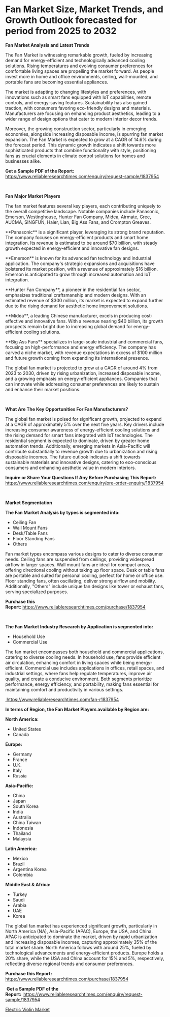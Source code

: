<p><h1>Fan Market Size, Market Trends, and Growth Outlook forecasted for period from 2025 to 2032</h1></p><p><strong>Fan Market Analysis and Latest Trends</strong></p>
<p><p>The Fan Market is witnessing remarkable growth, fueled by increasing demand for energy-efficient and technologically advanced cooling solutions. Rising temperatures and evolving consumer preferences for comfortable living spaces are propelling the market forward. As people invest more in home and office environments, ceiling, wall-mounted, and portable fans are becoming essential appliances. </p><p>The market is adapting to changing lifestyles and preferences, with innovations such as smart fans equipped with IoT capabilities, remote controls, and energy-saving features. Sustainability has also gained traction, with consumers favoring eco-friendly designs and materials. Manufacturers are focusing on enhancing product aesthetics, leading to a wider range of design options that cater to modern interior decor trends.</p><p>Moreover, the growing construction sector, particularly in emerging economies, alongside increasing disposable income, is spurring fan market expansion. The Fan Market is expected to grow at a CAGR of 14.6% during the forecast period. This dynamic growth indicates a shift towards more sophisticated products that combine functionality with style, positioning fans as crucial elements in climate control solutions for homes and businesses alike.</p></p>
<p><strong>Get a Sample PDF of the Report:&nbsp;</strong> <a href="https://www.reliableresearchtimes.com/enquiry/request-sample/1837954?utm_campaign=1420&utm_medium=2&utm_source=Github&utm_content=ia&utm_term=06022025&utm_id=fan">https://www.reliableresearchtimes.com/enquiry/request-sample/1837954</a></p>
<p>&nbsp;</p>
<p><strong>Fan Major Market Players</strong></p>
<p><p>The fan market features several key players, each contributing uniquely to the overall competitive landscape. Notable companies include Panasonic, Emerson, Westinghouse, Hunter Fan Company, Midea, Airmate, Gree, AUCMA, SINGFUN, Haier, Lian, Big Ass Fans, and Crompton Greaves.</p><p>**Panasonic** is a significant player, leveraging its strong brand reputation. The company focuses on energy-efficient products and smart home integration. Its revenue is estimated to be around $70 billion, with steady growth expected in energy-efficient and innovative fan designs.</p><p>**Emerson** is known for its advanced fan technology and industrial application. The company's strategic expansions and acquisitions have bolstered its market position, with a revenue of approximately $16 billion. Emerson is anticipated to grow through increased automation and IoT integration.</p><p>**Hunter Fan Company**, a pioneer in the residential fan sector, emphasizes traditional craftsmanship and modern designs. With an estimated revenue of $300 million, its market is expected to expand further due to the rising demand for aesthetic home improvement solutions.</p><p>**Midea**, a leading Chinese manufacturer, excels in producing cost-effective and innovative fans. With a revenue nearing $40 billion, its growth prospects remain bright due to increasing global demand for energy-efficient cooling solutions.</p><p>**Big Ass Fans** specializes in large-scale industrial and commercial fans, focusing on high-performance and energy efficiency. The company has carved a niche market, with revenue expectations in excess of $100 million and future growth coming from expanding its international presence.</p><p>The global fan market is projected to grow at a CAGR of around 4% from 2023 to 2030, driven by rising urbanization, increased disposable income, and a growing emphasis on energy-efficient appliances. Companies that can innovate while addressing consumer preferences are likely to sustain and enhance their market positions.</p></p>
<p>&nbsp;</p>
<p><strong>What Are The Key Opportunities For Fan Manufacturers?</strong></p>
<p><p>The global fan market is poised for significant growth, projected to expand at a CAGR of approximately 5% over the next five years. Key drivers include increasing consumer awareness of energy-efficient cooling solutions and the rising demand for smart fans integrated with IoT technologies. The residential segment is expected to dominate, driven by greater home automation trends. Additionally, emerging markets in Asia-Pacific will contribute substantially to revenue growth due to urbanization and rising disposable incomes. The future outlook indicates a shift towards sustainable materials and innovative designs, catering to eco-conscious consumers and enhancing aesthetic value in modern interiors.</p></p>
<p><strong>Inquire or Share Your Questions If Any Before Purchasing This Report:</strong> <a href="https://www.reliableresearchtimes.com/enquiry/pre-order-enquiry/1837954?utm_campaign=1420&utm_medium=2&utm_source=Github&utm_content=ia&utm_term=06022025&utm_id=fan">https://www.reliableresearchtimes.com/enquiry/pre-order-enquiry/1837954</a></p>
<p>&nbsp;</p>
<p><strong>Market Segmentation</strong></p>
<p><strong>The Fan Market Analysis by types is segmented into:</strong></p>
<p><ul><li>Ceiling Fan</li><li>Wall Mount Fans</li><li>Desk/Table Fans</li><li>Floor Standing Fans</li><li>Others</li></ul></p>
<p><p>Fan market types encompass various designs to cater to diverse consumer needs. Ceiling fans are suspended from ceilings, providing widespread airflow in larger spaces. Wall mount fans are ideal for compact areas, offering directional cooling without taking up floor space. Desk or table fans are portable and suited for personal cooling, perfect for home or office use. Floor standing fans, often oscillating, deliver strong airflow and mobility. Additionally, "Others" include unique fan designs like tower or exhaust fans, serving specialized purposes.</p></p>
<p><strong>Purchase this Report:&nbsp;</strong><a href="https://www.reliableresearchtimes.com/purchase/1837954?utm_campaign=1420&utm_medium=2&utm_source=Github&utm_content=ia&utm_term=06022025&utm_id=fan">https://www.reliableresearchtimes.com/purchase/1837954</a></p>
<p>&nbsp;</p>
<p><strong>The Fan Market Industry Research by Application is segmented into:</strong></p>
<p><ul><li>Household Use</li><li>Commercial Use</li></ul></p>
<p><p>The fan market encompasses both household and commercial applications, catering to diverse cooling needs. In household use, fans provide efficient air circulation, enhancing comfort in living spaces while being energy-efficient. Commercial use includes applications in offices, retail spaces, and industrial settings, where fans help regulate temperatures, improve air quality, and create a conducive environment. Both segments prioritize performance, energy efficiency, and portability, making fans essential for maintaining comfort and productivity in various settings.</p></p>
<p><a href="https://www.reliableresearchtimes.com/fan-r1837954?utm_campaign=1420&utm_medium=2&utm_source=Github&utm_content=ia&utm_term=06022025&utm_id=fan">&nbsp;https://www.reliableresearchtimes.com/fan-r1837954</a></p>
<p><strong>In terms of Region, the Fan Market Players available by Region are:</strong></p>
<p>
    <p> <strong> North America: </strong>
        <ul>
            <li>United States</li>
            <li>Canada</li>
        </ul>
        </p> 
    <p> <strong> Europe: </strong>
        <ul>
            <li>Germany</li>
            <li>France</li>
            <li>U.K.</li>
            <li>Italy</li>
            <li>Russia</li>
        </ul>
        </p> 
    <p> <strong> Asia-Pacific: </strong>
        <ul>
            <li>China</li>
            <li>Japan</li>
            <li>South Korea</li>
            <li>India</li>
            <li>Australia</li>
            <li>China Taiwan</li>
            <li>Indonesia</li>
            <li>Thailand</li>
            <li>Malaysia</li>
        </ul>
        </p> 
    <p> <strong> Latin America: </strong>
        <ul>
            <li>Mexico</li>
            <li>Brazil</li>
            <li>Argentina Korea</li>
            <li>Colombia</li>
        </ul>
        </p> 
    <p> <strong> Middle East & Africa: </strong>
        <ul>
            <li>Turkey</li>
            <li>Saudi</li>
            <li>Arabia</li>
            <li>UAE</li>
            <li>Korea</li>
        </ul>
    </p>
    </p>
<p><p>The global fan market has experienced significant growth, particularly in North America (NA), Asia-Pacific (APAC), Europe, the USA, and China. APAC is anticipated to dominate the market, driven by rapid urbanization and increasing disposable incomes, capturing approximately 35% of the total market share. North America follows with around 25%, fueled by technological advancements and energy-efficient products. Europe holds a 20% share, while the USA and China account for 15% and 5%, respectively, reflecting diverse regional trends and consumer preferences.</p></p>
<p><strong>Purchase this Report: </strong><a href="https://www.reliableresearchtimes.com/purchase/1837954?utm_campaign=1420&utm_medium=2&utm_source=Github&utm_content=ia&utm_term=06022025&utm_id=fan">https://www.reliableresearchtimes.com/purchase/1837954</a></p>
<p>&nbsp;<strong>Get a Sample PDF of the Report:&nbsp;&nbsp;</strong><a href="https://www.reliableresearchtimes.com/enquiry/request-sample/1837954?utm_campaign=1420&utm_medium=2&utm_source=Github&utm_content=ia&utm_term=06022025&utm_id=fan">https://www.reliableresearchtimes.com/enquiry/request-sample/1837954</a></p>
<p><strong></strong></p>
<p><p><a href="https://github.com/ryanbell8967/Market-Research-Report-List-1/blob/main/electric-violin-market.md?utm_campaign=1420&utm_medium=2&utm_source=Github&utm_content=ia&utm_term=06022025&utm_id=fan">Electric Violin Market</a></p></p>